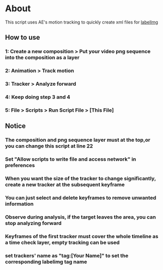 # About

This script uses AE's motion tracking to quickly create xml files for [labelImg](https://github.com/tzutalin/labelImg)

## How to use

### 1: Create a new composition > Put your video png sequence into the composition as a layer

### 2: Animation > Track motion

### 3: Tracker > Analyze forward

### 4: Keep doing step 3 and 4

### 5: File > Scripts > Run Script File > [This File]

## Notice

### The composition and png sequence layer must at the top,or you can change this script at line 22

### Set "Allow scripts to write file and access network" in preferences

### When you want the size of the tracker to change significantly, create a new tracker at the subsequent keyframe

### You can just select and delete keyframes to remove unwanted information

### Observe during analysis, if the target leaves the area, you can stop analyzing forward

### Keyframes of the first tracker must cover the whole timeline as a time check layer, empty tracking can be used

### set trackers' name as "tag:[Your Name]" to set the corresponding labelimg tag name
